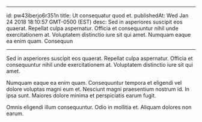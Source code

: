 
---
id: pw43iberjo6r351n
title: Ut consequatur quod et.
publishedAt: Wed Jan 24 2018 18:10:57 GMT-0500 (EST)
desc: Sed in asperiores suscipit eos quaerat. Repellat culpa aspernatur. Officia et consequuntur nihil unde exercitationem at. Voluptatem distinctio iure sit qui amet. Numquam eaque ea enim quam. Consequun

---



Sed in asperiores suscipit eos quaerat. Repellat culpa aspernatur. Officia et consequuntur nihil unde exercitationem at. Voluptatem distinctio iure sit qui amet.
 Numquam eaque ea enim quam. Consequuntur tempora et eligendi vel dolore voluptas magni eum et. Nesciunt magni praesentium nostrum id. In ipsa sunt. Maiores dolore minima et perspiciatis earum fugit.
 Omnis eligendi illum consequuntur. Odio in mollitia et. Aliquam dolores non earum.

